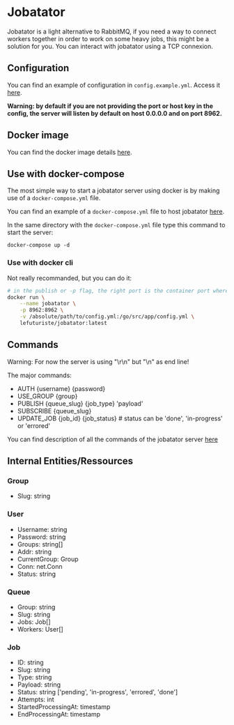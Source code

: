 # Jobatator

Jobatator is a light alternative to RabbitMQ, if you need a way to connect workers together in order to work on some 
heavy jobs, this might be a solution for you. You can interact with jobatator using a TCP connexion.

## Configuration

You can find an example of configuration in `config.example.yml`. Access it [here](https://github.com/lefuturiste/jobatator/blob/master/config.example.yml).

**Warning: by default if you are not providing the port or host key in the config, the server will listen by default on host 0.0.0.0 and on port 8962.**

## Docker image

You can find the docker image details [here](https://hub.docker.com/repository/docker/lefuturiste/jobatator).

## Use with docker-compose

The most simple way to start a jobatator server using docker is by making use of a `docker-compose.yml` file.

You can find an example of a `docker-compose.yml` file to host jobatator [here](https://github.com/lefuturiste/jobatator/blob/master/docker-compose.yml).

In the same directory with the `docker-compose.yml` file type this command to start the server:

`docker-compose up -d`

### Use with docker cli

Not really recommanded, but you can do it:

```bash
# in the publish or -p flag, the right port is the container port whereas the left part is the machine port \
docker run \
    --name jobatator \
    -p 8962:8962 \
    -v /absolute/path/to/config.yml:/go/src/app/config.yml \
    lefuturiste/jobatator:latest
```

## Commands

Warning: For now the server is using "\r\n" but "\n" as end line!

The major commands:

- AUTH {username} {password}
- USE_GROUP {group}
- PUBLISH {queue_slug} {job_type} 'payload'
- SUBSCRIBE {queue_slug}
- UPDATE_JOB {job_id} {job_status} # status can be 'done', 'in-progress' or 'errored'

You can find description of all the commands of the jobatator server [here](https://github.com/lefuturiste/jobatator/blob/master/pkg/commands/commands.go)

## Internal Entities/Ressources

### Group

- Slug: string

### User

- Username:     string
- Password:     string
- Groups:       string[]
- Addr:         string
- CurrentGroup: Group
- Conn:         net.Conn
- Status:       string

### Queue

- Group:   string
- Slug:    string
- Jobs:    Job[]
- Workers: User[]

### Job

- ID:                  string
- Slug:                string
- Type:                string
- Payload:             string
- Status:              string  ['pending', 'in-progress', 'errored', 'done']
- Attempts:            int
- StartedProcessingAt: timestamp
- EndProcessingAt:     timestamp